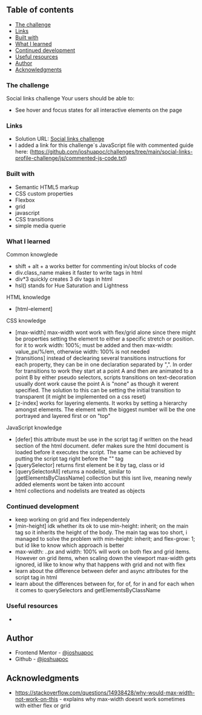 ## Table of contents

  - [The challenge](#the-challenge)
  - [Links](#links)
  - [Built with](#built-with)
  - [What I learned](#what-i-learned)
  - [Continued development](#continued-development)
  - [Useful resources](#useful-resources)
  - [Author](#author)
  - [Acknowledgments](#acknowledgments)


### The challenge

Social links challenge
Your users should be able to: 
- See hover and focus states for all interactive elements on the page

### Links

- Solution URL: [Social links challenge](https://joshuapoc.github.io/challenges/social-links-profile-challenge)
- I added a link for this challenge´s JavaScript file with commented guide here: (https://github.com/joshuapoc/challenges/tree/main/social-links-profile-challenge/js/commented-js-code.txt)

### Built with

- Semantic HTML5 markup
- CSS custom properties
- Flexbox
- grid
- javascript
- CSS transitions
- simple media querie

### What I learned

Common knowglede
- shift + alt + a works better for commenting in/out blocks of code
- div.class_name makes it faster to write tags in html
- div*3 quickly creates 3 div tags in html
- hsl() stands for Hue Saturation and Lightness  

HTML knowledge
- [html-element]

CSS knowledge
- [max-width] max-width wont work with flex/grid alone since there might be properties setting the element to either a specific stretch or position. for it to work width: 100%; must be added and then max-width: value_px/%/em, otherwise width: 100% is not needed 
- [transitions] instead of declearing several transitions instructions for each property, they can be in one declaration separated by ",". In order for transitions to work they start at a point A and then are animated to a point B by either pseudo selectors, scripts
transitions on text-decoration usually dont work cause the point A is "none" as though it werent specified. The solution to this can be setting the initial transition to transparent (it might be implemented on a css reset) 
- [z-index] works for layering elements. It works by setting a hierarchy amongst elements. The element with the biggest number will be the one portrayed and layered first or on "top"

JavaScript knowledge
- [defer] this attribute must be use in the script tag if written on the head section of the html document. defer makes sure the html document is loaded before it executes the script. The same can be achieved by putting the script tag right before the "</body>" tag
- [querySelector] returns first element be it by tag, class or id
- [querySelectorAll] returns a nodelist, similar to [getElementsByClassName] collection but this isnt live, meaning newly added elements wont be taken into account
- html collections and nodelists are treated as objects

### Continued development

- keep working on grid and flex independentely
- [min-height] idk whether its ok to use min-height: inherit; on the main tag so it inherits the height of the body. The main tag was too short, i managed to solve the problem with min-height: inherit; and flex-grow: 1; but id like to know which approach is better
- max-width: ..px and width: 100% will work on both flex and grid items. However on grid items, when scaling down the viewport max-width gets ignored, id like to know why that happens with grid and not with flex
- learn about the difference between defer and async attributes for the script tag in html 
- learn about the differences between for, for of, for in and for each when it comes to querySelectors and getElementsByClassName

### Useful resources

- 

## Author

- Frontend Mentor - [@joshuapoc](https://www.frontendmentor.io/profile/joshuapoc)
- Github - [@joshuapoc](https://github.com/joshuapoc)

## Acknowledgments

- https://stackoverflow.com/questions/14938428/why-would-max-width-not-work-on-this - explains why max-width doesnt work sometimes with either flex or grid
